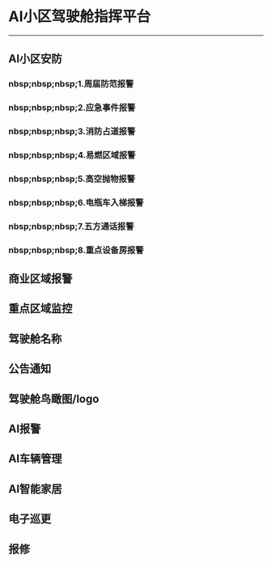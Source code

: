 # AI小区驾驶舱指挥平台
---
## AI小区安防
### nbsp;nbsp;nbsp;1.周届防范报警
### nbsp;nbsp;nbsp;2.应急事件报警
### nbsp;nbsp;nbsp;3.消防占道报警
### nbsp;nbsp;nbsp;4.易燃区域报警
### nbsp;nbsp;nbsp;5.高空抛物报警
### nbsp;nbsp;nbsp;6.电瓶车入梯报警
### nbsp;nbsp;nbsp;7.五方通话报警
### nbsp;nbsp;nbsp;8.重点设备房报警
## 商业区域报警
## 重点区域监控
## 驾驶舱名称
## 公告通知
## 驾驶舱鸟瞰图/logo
## AI报警
## AI车辆管理
## AI智能家居
## 电子巡更
## 报修
